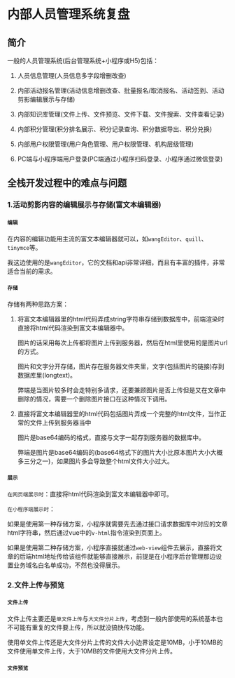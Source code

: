 # 内部人员管理系统复盘

## 简介

一般的人员管理系统(后台管理系统+小程序或H5)包括：

1. 人员信息管理(人员信息多字段增删改查)

2. 内部活动报名管理(活动信息增删改查、批量报名/取消报名、活动签到、活动剪影编辑展示与存储)

3. 内部知识库管理(文件上传、文件预览、文件下载、文件搜索、文件查看记录)

4. 内部积分管理(积分排名展示、积分记录查询、积分数据导出、积分兑换)

5. 内部用户权限管理(用户角色管理、用户权限管理、机构层级管理)

6. PC端与小程序端用户登录(PC端通过小程序扫码登录、小程序通过微信登录)


## 全栈开发过程中的难点与问题

### 1.活动剪影内容的编辑展示与存储(富文本编辑器)

#### `编辑`

在内容的编辑功能用主流的富文本编辑器就可以，如`wangEditor`、`quill`、`tinymce`等。

我这边使用的是`wangEditor`，它的文档和api非常详细，而且有丰富的插件，非常适合当前的需求。

#### `存储`

存储有两种思路方案：

1. 将富文本编辑器里的html代码弄成string字符串存储到数据库中，前端渲染时直接将html代码渲染到富文本编辑器中。
    
    图片的话采用每次上传都将图片上传到服务器，然后在html里使用的是图片url的方式。
    
    图片和文字分开存储，图片存在服务器文件夹里，文字(包括图片的链接)存到数据库里(longtext)。
        
    弊端是当图片较多时会走特别多请求，还要兼顾图片是否上传但是又在文章中删除的情况，需要一个删除图片接口在这种情况下调用。

2. 直接将富文本编辑器里的html代码包括图片弄成一个完整的html文件，当作正常的文件上传到服务器当中
    
    图片是base64编码的格式，直接与文字一起存到服务器的数据库中。
    
    弊端是图片是base64编码的(base64格式下的图片大小比原本图片大小大概多三分之一)，如果图片多会导致整个html文件大小过大。


#### `展示`

`在网页端展示时`：直接将html代码渲染到富文本编辑器中即可。

`在小程序端展示时`：

如果是使用第一种存储方案，小程序就需要先去通过接口请求数据库中对应的文章html字符串，然后通过vue中的`v-html`指令渲染到页面上。

如果是使用第二种存储方案，小程序直接就通过`web-view`组件去展示，直接将文章的后端html地址传给该组件就能够直接展示，前提是在小程序后台管理那边设置业务域名白名单成功，不然也没得展示。


### 2.文件上传与预览

#### `文件上传`

文件上传主要还是`单文件上传`与`大文件分片上传`，考虑到一般内部使用的系统基本也不可能有重复的文件要上传，所以就没搞快传功能。

使用单文件上传还是大文件分片上传的文件大小边界设定是10MB，小于10MB的文件使用单文件上传，大于10MB的文件使用大文件分片上传。






#### `文件预览`



